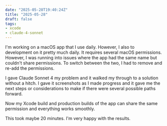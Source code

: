 ```yaml
---
date: "2025-05-28T19:40:24Z"
title: "2025-05-28"
draft: false
tags:
- xcode
- claude-4-sonnet
---
```


I'm working on a macOS app that I use daily.
However, I also to development on it pretty much daily.
It requires several macOS permissions.
However, I was running into issues where the app had the same name but couldn't share permissions.
To switch between the two, I had to remove and re-add the permissions.

I gave Claude Sonnet 4 my problem and it walked my through to a solution without a hitch.
I gave it screenshots as I made progress and it gave me the next steps or considerations to make if there were several possible paths forward.

Now my Xcode build and production builds of the app can share the same permission and everything works smoothly.

This took maybe 20 minutes.
I'm very happy with the results.
